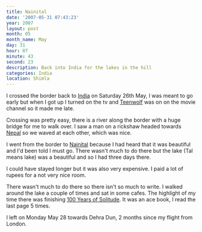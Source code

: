 ```yaml
---
title: Nainital
date: '2007-05-31 07:43:23'
year: 2007
layout: post
month: 05
month_name: May
day: 31
hour: 07
minute: 43
second: 23
description: Back into India for the lakes in the hill
categories: India
location: Shimla
---
```

I crossed the border back to [India][1] on Saturday 26th May, I was meant to go early but when I got up I turned on the tv and [Teenwolf][2] was on on the movie channel so it made me late.  
  
Crossing was pretty easy, there is a river along the border with a huge bridge for me to walk over. I saw a man on a rickshaw headed towards [Nepal][3] so we waved at each other, which was nice.  
  
I went from the border to [Nainital][4] because I had heard that it was beautiful and I'd been told I must go. There wasn't much to do there but the lake (Tal means lake) was a beautiful and so I had three days there.  
  
I could have stayed longer but it was also very expensive. I paid a lot of rupees for a not very nice room.  
  
There wasn't much to do there so there isn't so much to write. I walked around the lake a couple of times and sat in some cafes. The highlight of my time there was finishing [100 Years of Solitude][5]. It was an ace book, I read the last page 5 times.  
  
I left on Monday May 28 towards Dehra Dun, 2 months since my flight from London. 
 
 [1]: http://en.wikipedia.org/wiki/India
 [2]: http://www.imdb.com/title/tt0090142/
 [3]: http://en.wikipedia.org/wiki/Nepal
 [4]: http://en.wikipedia.org/wiki/Nainital
 [5]: http://en.wikipedia.org/wiki/One_Hundred_Years_of_Solitude
